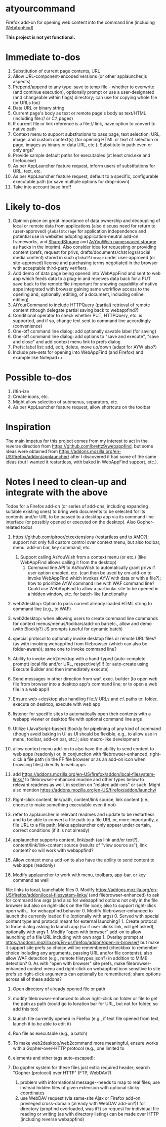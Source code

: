 # atyourcommand

Firefox add-on for opening web content into the command line
(including [WebAppFind](https://github.com/brettz9/webappfind)).

**This project is not yet functional.**

# Immediate to-dos

1. Substitution of current page contents, URL
1. Allow URL-component-encoded versions (or other applauncher.js aspects)
1. Prepend/append to any type: save to temp file - whether to overwrite (and
continue execution), optionally prompt or use a user-designated (and
changeable within flags) directory; can use for copying whole file (or
URLs too)
1. Data URL or binary string
1. Current page's body as text or remote page's body as text/HTML (including file:// or C:\ pages)
1. If current file or link reference is a file:// link, have option to convert to native path
1. Context menu to support substitutions to pass page, text selection, URL,
image, and custom context(s) (for opening HTML or text of selection or page,
images as binary or data URL, etc.). Substitute in path even or only args?
1. Provide sample default paths for executables (at least cmd.exe and firefox.exe)
1. As per AppLauncher feature request, inform users of substitutions for URL, text, etc.
1. As per AppLauncher feature request, default to a specific, configurable
executable path (or save multiple options for drop-down)
1. Take into account base href!

# Likely to-dos

1. Opinion piece on great importance of data ownership and decoupling of local
or remote data from applications (also discuss need for return to (user-approved)
`globalStorage` for application independence and potential use in websites adopting
application-neutral add-on frameworks, and
[SharedStorage](https://gist.github.com/brettz9/8876920) and
[AsYouWish namespaced storage](https://github.com/brettz9/asyouwish/)
as hacks in the interim). Also consider idea for requesting or providing content
(prefs, request for privs, drafts/documents/chat logs/social media content) stored
in such `globalStorage` under user-approved (or site-approved) license and
purchasing terms negotiated in the browser with acceptable third-party verifiers.
1. Add demo of data page being opened into WebAppFind and sent to web app
which feeds data to a plug-in and receives data back for a PUT save back to
the remote file (important for showing capability of native apps integrated
with browser gaining same workflow access to the opening and, optionally,
editing, of a document, including online editing).
1. AtYourCommand to include HTTPQuery (partial) retrieval of remote content
(though delegate partial saving back to webappfind?)
1. Conditional operator to check whether PUT, HTTPQuery, etc. is supported,
and if so, change text sent to command line accordingly (convenience)
1. One-off command line dialog: add optionally savable label (for saving)
1. One-off command line dialog: add options to "save and execute",
"save and close" and add context menu link to prefs dialog
1. Prefs: label list: add, edit, delete, move up/down (adapt for AYW also?)
1. Include pre-sets for opening into WebAppFind (and Firefox) and
example like Notepad++

# Possible to-dos

1. i18n-ize
1. Create icons, etc.
1. Might allow selection of submenus, separators, etc.
1. As per AppLauncher feature request, allow shortcuts on the toolbar

# Inspiration

The main impetus for this project comes from my interest to act in the
reverse direction from <https://github.com/brettz9/webappfind>, but some
ideas were obtained from <https://addons.mozilla.org/en-US/firefox/addon/applauncher/>
after I discovered it had some of the same ideas (but I wanted it restartless,
with baked in WebAppFind support, etc.).

# Notes I need to clean-up and integrate with the above

Todos for a Firefox add-on (or series of add-ons, including expanding suitable existing ones) to
bring web documents to be selected for its contents and/or URL to be passed to a desktop app
via its command line interface (or possibly opened or executed on the desktop). Also Gopher-related todos

1. https://github.com/piroor/ctxextensions (restartless and to AMO?); support not only full custom control over context menu, but also toolbar, menu, add-on bar, key command, etc.
    1. Support calling AsYouWish from a context menu (or etc.) (like WebAppFind allows calling it from the desktop)
        1. Command line API to AsYouWish to automatically grant privs if user option enabled, etc. (can then be used by cm add-on to invoke WebAppFind which invokes AYW with data or with a file?); how to prioritize AYW command line with WAF command line? Could use WebAppFind to allow a particular site to be opened in a hidden window, etc. for batch-like functionality
0. web2desktop: Option to pass current already loaded HTML string to command line (e.g., to WAF)
0. web2desktop: when allowing users to create command line commands for context menus/menus/toolbars/add-on bar/etc., allow and demo (with Blockly?) JS prompts (useful for dynamic batch)
1. special protocol to optionally invoke desktop files or remote URL files? (as with invoking webappfind from filebrowser (which can also be folder-aware)); same one to invoke command line?
1. Ability to invoke web2desktop with a hand-typed (auto-complete prompt) local file and/or URL, respectively!!!! (or auto-create using Execute Builder and then immediately execute)
1. Send messages in other direction from waf, exec. builder (to open web file from browser into a desktop app's command line; or to open a web file in a web app!)
1. Ensure web->desktop also handling file:// URLs and c:\ paths to: folder, execute on desktop, execute with web app
1. listener for specific sites to automatically open their contents with a webapp viewer or desktop file with optional command line args
1. Utilize (JavaScript-based) Blockly for pipelining of any kind of command (though avoid baking in UI as UI should be flexible, e.g., to allow use in menu, toolbar, add-on bar, etc.); also macro-like development

0. allow context menu add-on to also have the ability to send content to web apps (readonly) or, in conjunction with filebrowser-enhanced, right-click a file path (in the FF file browser or as an add-on icon when browsing files) directly to web apps

0. add https://addons.mozilla.org/en-US/firefox/addon/local-filesystem-links/ to filebrowser-enhanced readme and other types below to relevant readmes as well, in section on "related add-ons" or such. Might also mention https://addons.mozilla.org/en-US/firefox/addon/launchy/

1. Right-click content, link/path, content/link source, link content (i.e., choose to make something executable even if not)
1. refer to applauncher in relevant readmes and update to be restartless and to be able to convert a file path to a file URL or, more importantly, a file URL to a file path;  Make applauncher only appear under certain, correct conditions (if it is not already)
1. applauncher supports content, link/path (as link and/or text?), content/link/link-content source (results of "view source as"), link content? so will work with webappfind?
1. Allow context menu add-on to also have the ability to send content to web apps (readonly)
1. Modify applauncher to work with menu, toolbars, app-bar, or key command as well

file: links to local, launchable files
0. Modify https://addons.mozilla.org/en-US/firefox/addon/local-filesystem-links/ (and filebrowser-enhanced) to ask for command line args (and also for webappfind options not only in the file browser but also on right-click on the file icon); also to support right-click open with... for webappfind behavior
0. Modify filebrowser-enhanced to launch the currently loaded file (optionally with args)
0. Served with special content type and protocol meant for external launching?
    1. Create protocol to force dialog asking to launch app (so if user clicks link, will get asked), optionally with args
    1. Modify "open with browser" add-on to allow launching of a file URL including with own args
        1. Overlay prompt at https://addons.mozilla.org/En-us/firefox/addon/open-in-browser/ but make it support site prefs
		so choice will be remembered (checkbox to remember choice including any arguments, passing URL and/or file contents);
		also allow WAF detection (e.g., remote filetypes.json?) in addition to MIME detection?
0. As with "open with browser" site prefs, make filebrowser-enhanced context menu and right-click on webappfind icon sensitive to site prefs so right-click arguments can optionally be remembered; share options across all of these addons?

1. Open directory of already opened file or path
1. modify filebrowser-enhanced to allow right-click on folder or file to get the path as path (could go to location bar for URL, but not for folder, so add this too)

1. launch file currently opened in Firefox (e.g., if text file opened from text, launch it to be able to edit it)
1. Run file as executable (e.g., a batch)

1. To make web2desktop/web2command more meaningful, ensure works with a Gopher-over-HTTP protocol (e.g., one limited to <li> elements and other tags auto-escaped):
1. Do gopher system for these files just extra required header; search "Gopher (protocol) over HTTP" (FTP, WebDAV?)
    1. problem with informational message--needs to map to real files; use instead hidden files of given extension with optional sticky coordinates
    1. use WebDAV request (via same-site Ajax or Firefox add-on privileged cross-domain (already with WebDAV add-on?)) for directory (propfind overloaded, was it?) so request for individual file reading or writing (as with directory listing) can be made over HTTP (including reverse webappfind)
